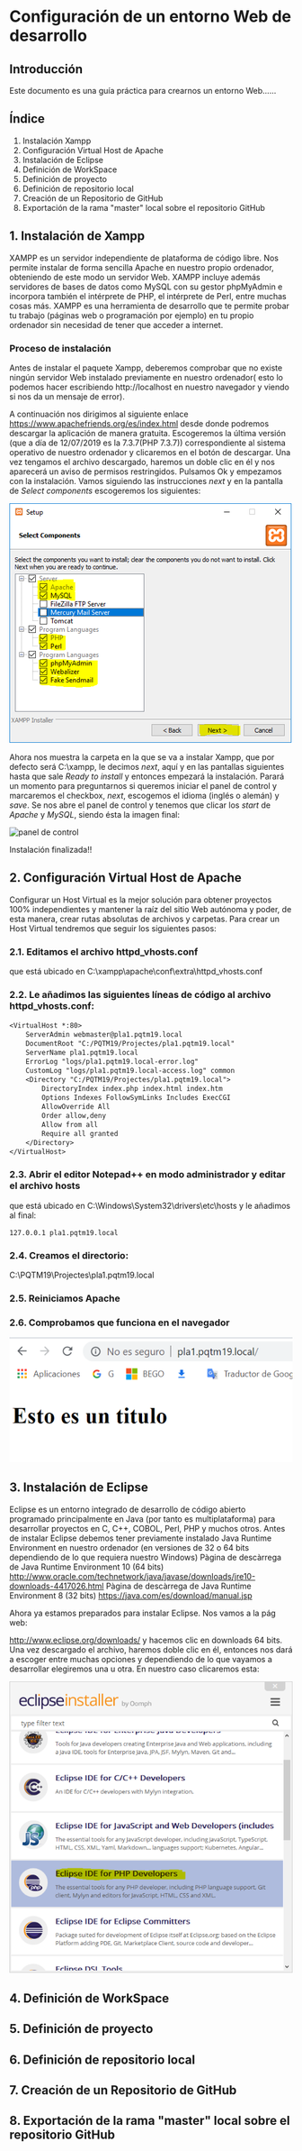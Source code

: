 # Configuración de un entorno Web de desarrollo
## Introducción
Este documento es una guía práctica para crearnos un entorno Web......
## Índice
1. Instalación Xampp
1. Configuración Virtual Host de Apache
1. Instalación de Eclipse
1. Definición de WorkSpace
1. Definición de proyecto
1. Definición de repositorio local
1. Creación de un Repositorio de GitHub
1. Exportación de la rama "master" local sobre el repositorio GitHub

## 1. Instalación de Xampp

XAMPP es un servidor independiente de plataforma de código libre. Nos permite instalar de forma sencilla Apache en nuestro propio ordenador, obteniendo de este modo un servidor Web.
XAMPP incluye además servidores de bases de datos como MySQL con su gestor phpMyAdmin e incorpora también el intérprete de PHP, el intérprete de Perl, entre muchas cosas más.
XAMPP es una herramienta de desarrollo que te permite probar tu trabajo (páginas web o programación por ejemplo) en tu propio ordenador sin necesidad de tener que acceder a internet.

### Proceso de instalación
Antes de instalar el paquete Xampp, deberemos comprobar que no existe ningún servidor Web instalado previamente en nuestro ordenador( esto lo podemos hacer escribiendo http://localhost en nuestro navegador y viendo si nos da un mensaje de error).

A continuación nos dirigimos al siguiente enlace https://www.apachefriends.org/es/index.html desde donde podremos descargar la aplicación de manera gratuita. Escogeremos la última versión (que a día de 12/07/2019 es la 7.3.7(PHP 7.3.7)) correspondiente al sistema operativo de nuestro ordenador y clicaremos en el botón de descargar.
Una vez tengamos el archivo descargado, haremos un doble clic en él y nos aparecerá un aviso de permisos restringidos. Pulsamos Ok y empezamos con la instalación. Vamos siguiendo las instrucciones *next* y en la pantalla de *Select components* escogeremos los siguientes:

![select components](./media/Install_Xampp/5_Install_Xampp.PNG)

Ahora nos muestra la carpeta en la que se va a instalar Xampp, que por defecto será C:\xampp, le decimos *next*, aquí y en las pantallas siguientes hasta que sale *Ready to install* y entonces empezará la instalación. Parará un momento para preguntarnos si queremos iniciar el panel de control y marcaremos el checkbox, *next*, escogemos el idioma (inglés o alemán) y *save*.
Se nos abre el panel de control y tenemos que clicar los *start* de *Apache* y *MySQL*, siendo ésta la imagen final:

![panel de control](./media/virtualhost.png)

Instalación finalizada!!

## 2. Configuración Virtual Host de Apache

Configurar un Host Virtual es la mejor solución para obtener proyectos 100% independientes y mantener la raíz del sitio Web autónoma y poder, de esta manera, crear rutas absolutas de archivos y carpetas.
Para crear un Host Virtual tendremos que seguir los siguientes pasos:
### 2.1. Editamos el archivo httpd_vhosts.conf
que está ubicado en C:\xampp\apache\conf\extra\httpd_vhosts.conf
### 2.2. Le añadimos las siguientes líneas de código al archivo httpd_vhosts.conf:

```
<VirtualHost *:80>
	ServerAdmin webmaster@pla1.pqtm19.local
	DocumentRoot "C:/PQTM19/Projectes/pla1.pqtm19.local"
	ServerName pla1.pqtm19.local
	ErrorLog "logs/pla1.pqtm19.local-error.log"
	CustomLog "logs/pla1.pqtm19.local-access.log" common
	<Directory "C:/PQTM19/Projectes/pla1.pqtm19.local">
		DirectoryIndex index.php index.html index.htm
		Options Indexes FollowSymLinks Includes ExecCGI
		AllowOverride All 
		Order allow,deny
		Allow from all
		Require all granted
	</Directory>
</VirtualHost>
```
### 2.3. Abrir el editor Notepad++ en modo administrador y editar el archivo hosts
que está ubicado en C:\Windows\System32\drivers\etc\hosts
y le añadimos al final:
```
127.0.0.1 pla1.pqtm19.local
```
### 2.4. Creamos el directorio:
C:\PQTM19\Projectes\pla1.pqtm19.local

### 2.5. Reiniciamos Apache
### 2.6. Comprobamos que funciona en el navegador

![virtual hosts](./media/virtualhosts.png)

## 3. Instalación de Eclipse

Eclipse es un entorno integrado de desarrollo de código abierto programado principalmente en Java (por tanto es multiplataforma) para desarrollar proyectos en C, C++, COBOL, Perl, PHP y muchos otros.
Antes de instalar Eclipse debemos tener previamente instalado Java Runtime Environment en nuestro ordenador (en versiones de 32 o 64 bits dependiendo de lo que requiera nuestro Windows)
Pàgina de descàrrega de Java Runtime Environment 10 (64 bits)
http://www.oracle.com/technetwork/java/javase/downloads/jre10-downloads-4417026.html
Pàgina de descàrrega de Java Runtime Environment 8 (32 bits)
https://java.com/es/download/manual.jsp

Ahora ya estamos preparados para instalar Eclipse. Nos vamos a la pág web:

http://www.eclipse.org/downloads/   y hacemos clic en downloads 64 bits. Una vez descargado el archivo, haremos doble clic en él, entonces nos dará a escoger entre muchas opciones y dependiendo de lo que vayamos a desarrollar elegiremos una u otra. En nuestro caso clicaremos esta:

![opcion php](./media/Install_Eclipse/12_Install_Eclipse.PNG)









## 4. Definición de WorkSpace
## 5. Definición de proyecto
## 6. Definición de repositorio local
## 7. Creación de un Repositorio de GitHub
## 8. Exportación de la rama "master" local sobre el repositorio GitHub




